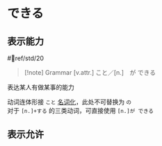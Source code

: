 # できる

## 表示能力

 #📖ref/std/20

> [!note] Grammar
> [v.attr.] こと／[n.]　が できる

表达某人有做某事的能力  

动词连体形接 `こと` [名词化](../1.verb/动词名词化.md)，此处不可替换为 `の`  
对于 `[n.]+する` 的三类动词，可直接使用 `[n.]が できる`  

## 表示允许
